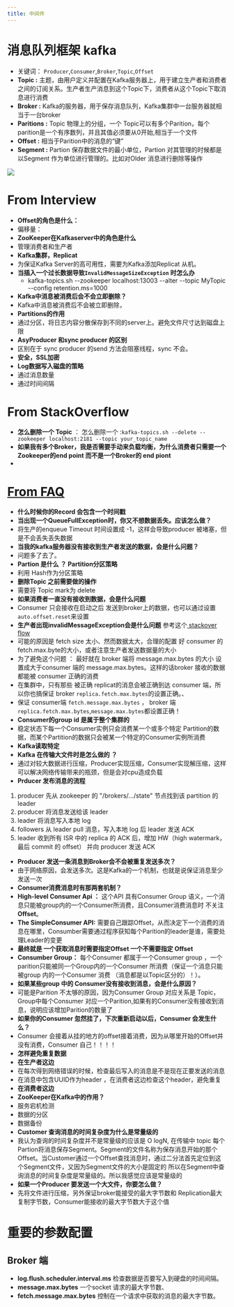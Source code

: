 ```yaml
---
title: 中间件
---
```

# 消息队列框架 kafka

+ 关键词： `Producer`,`Consumer`,`Broker`,`Topic`,`Offset`
 + **Topic :** 主题，由用户定义并配置在Kafka服务器上，用于建立生产者和消费者之间的订阅关系。生产者生产消息到这个Topic下，消费者从这个Topic下取消息进行消费
 + **Broker :** Kafka的服务器，用于保存消息队列，Kafka集群中一台服务器就相当于一台broker
 + **Paritions :** Topic 物理上的分组，一个 Topic可以有多个Parition，每个parition是一个有序数列，并且其值必须要从0开始,相当于一个文件	
 + **Offset :** 相当于Parition中的消息的“键”
 + **Segment :** Partion 保存数据文件的最小单位，Partion 对其管理的时候都是以Segment 作为单位进行管理的。比如对Older 消息进行删除等操作  


![](http://img.blog.csdn.net/20160421172632084?watermark/2/text/aHR0cDovL2Jsb2cuY3Nkbi5uZXQv/font/5a6L5L2T/fontsize/400/fill/I0JBQkFCMA==/dissolve/70/gravity/Center)

# From Interview

+ **Offset的角色是什么：**
 + 偏移量：
+ **ZooKeeper在Kafkaserver中的角色是什么**
 + 管理消费者和生产者
+ **Kafka集群，Replicat**
 + 为保证Kafka Server的高可用性，需要为Kafka添加Replicat 从机。
+ **当插入一个过长数据导致`InvalidMessageSizeException` 时怎么办**
	+ kafka-topics.sh --zookeeper localhost:13003 --alter --topic MyTopic --config retention.ms=1000
+ **Kafka中消息被消费后会不会立即删除？**
 + Kafka中消息被消费后不会被立即删除，
+ **Partitions的作用**
 + 通过分区，将日志内容分散保存到不同的server上。避免文件尺寸达到磁盘上限
+ **AsyProducer 和sync producer 的区别**
 + 区别在于 sync producer 的send 方法会阻塞线程，sync 不会。
+ **安全，SSL加密**
+ **Log数据写入磁盘的策略**
 + 通过消息数量 
 + 通过时间间隔

# From StackOverflow

+ **怎么删除一个 Topic** ： 怎么删除一个 :`kafka-topics.sh --delete --zookeeper localhost:2181 --topic your_topic_name
` 
+ **如果我有多个Broker，我是否需要手动来负载均衡，为什么消费者只需要一个Zookeeper的end point 而不是一个Broker的 end piont**
 + 

# <a href = "https://cwiki.apache.org/confluence/display/KAFKA/FAQ#FAQ-Isitpossibletodeleteatopic?">From FAQ</a>

+ **什么时候你的Record 会包含一个时间戳**
+ **当出现一个QueueFullException时，你又不想数据丢失。应该怎么做？**
 + 将生产的enqueue Timeout 时间设置成 -1，这样会导致producer 被堵塞，但是不会丢失丢失数据
+ **当我的kafka服务器没有接收到生产者发送的数据，会是什么问题？**
 + 问题多了去了。
+ **Partion 是什么 ？ Partition分区策略**
 + 利用 Hash作为分区策略
+ **删除Topic 之前需要做的操作**
 + 需要将 Topic mark为 delete
+ **如果消费者一直没有接收到数据，会是什么问题**
 + Consumer 只会接收在启动之后 发送到broker上的数据，也可以通过设置`auto.offset.reset`来设置
+ **生产者出现invalidMessageException会是什么问题**  参考这个<a href ="http://stackoverflow.com/questions/21020347/kafka-sending-a-15mb-message"> stackover flow </a>
 + 可能的原因是 fetch size 太小、然而数据太大，合理的配置 好 consumer 的 fetch.max.byte的大小，或者注意生产者发送数据量的大小
 + 为了避免这个问题 ： 最好就在 broker 端将 message.max.bytes 的大小 设置成大于consumer 端的 message.max.bytes。这样的话broker 接收的数据都能被 consumer 正确的消费
 + 在集群中，只有那些 被正确 replicat的消息会被正确到达 consumer 端，所以你也搞保证 broker `replica.fetch.max.bytes`的设置正确。、
 + 保证 consumer端 `fetch.message.max.bytes` ， broker 端 `replica.fetch.max.bytes`,`message.max.bytes`都设置正确！
+ **Consumer的group id 是属于整个集群的**
 + 稳定状态下每一个Consumer实例只会消费某一个或多个特定 Partition的数据，而某个Partition的数据只会被某一个特定的Consumer实例所消费
+ **Kafka读取特定**
+ **Kafka 在传输大文件时是怎么做的 ？**
 + 通过对较大数据进行压缩，Producer实现压缩，Consumer实现解压缩，这样可以解决网络传输带来的瓶颈，但是会对cpu造成负载
+ **Prducer 发布消息的流程**
 1. producer 先从 zookeeper 的 "/brokers/.../state" 节点找到该 partition 的 leader
 2. producer 将消息发送给该 leader
 3. leader 将消息写入本地 log
 4. followers 从 leader pull 消息，写入本地 log 后 leader 发送 ACK
 5. leader 收到所有 ISR 中的 replica 的 ACK 后，增加 HW（high watermark，最后 commit 的 offset） 并向 producer 发送 ACK
+ **Producer 发送一条消息到Broker会不会被重复发送多次？**
 + 由于网络原因，会发送多次。这是Kafka的一个机制，也就是说保证消息至少发送一次
+ **Consumer消费消息时有那两套机制？** 
 + **High-level Consumer Api ：** 这个API 具有Consumer Group 语义，一个消息只能被group内的一个Consumer所消费，且Consumer消费消息时 不关注 **Offset**。
 + **The SimpleConsumer API:** 需要自己跟踪Offset，从而决定下一个消费的消息在哪里，Consumber需要通过程序获知每个Parition的leader是谁，需要处理Leader的变更
 + **最终就是 一个获取消息时需要指定Offset 一个不需要指定 Offset**
+ **Consumber Group：** 每个Consumer 都属于一个Consumer group ，一个 parition只能被同一个Group内的一个Consumer 所消费（保证一个消息只能被group 内的一个Consumer 消费 （消息都是以Topic区分的）！）。  
+ **如果某些group 中的 Consumer没有接收到消息，会是什么原因？**
 + 可能是Parition 不太够的原因，因为Consumer Group 对应关系是 Topic，Group中每个Consumer 对应一个Parition,如果有的Consumer没有接收到消息，说明应该增加Parition的数量了
+ **如果你的Consumer 忽然挂了，下次重新启动以后，Consumer 会发生什么？**
 + Consumer 会接着从挂的地方的offset接着消费，因为从哪里开始的Offset并没有消费，Consumer 自己！！！！
+ **怎样避免重复数据**
 + **在生产者这边**
  +  在每次得到网络错误的时候，检查最后写入的消息是不是现在正要发送的消息  
  + 在消息中包含UUID作为header ，在消费者这边检查这个header，避免重复
 + **在消费者这边**
+ **ZooKeeper在Kafka中的作用？**
 + 服务宕机检测
 + 数据的分区
 + 数据备份
+ **Customer 查询消息的时间复杂度为什么是常量级的**
 + 我认为查询的时间复杂度并不是常量级的应该是 O logN, 在传输中 topic 每个Partion将消息保存Segment。Segment的文件名称为保存消息开始的那个Offset。当Customer通过一个Offset查找消息时，通过二分法首先定位到这个Segment文件，又因为Segment文件的大小是固定的 所以在Segment中查询消息的时间复杂度是常量级的。所以我感觉应该是常量级的
+ **如果一个Producer 要发送一个大文件，你要怎么做？**
 + 先将文件进行压缩，另外保证broker能接受的最大字节数和 Replication最大复制字节数，Consumer能接收的最大字节数大于这个值

# 重要的参数配置

## Broker 端

+ **log.flush.scheduler.interval.ms**	检查数据是否要写入到硬盘的时间间隔。
+ **message.max.bytes**		一个socket 请求的最大字节数、
+ **fetch.message.max.bytes**		控制在一个请求中获取的消息的最大字节数。


 


